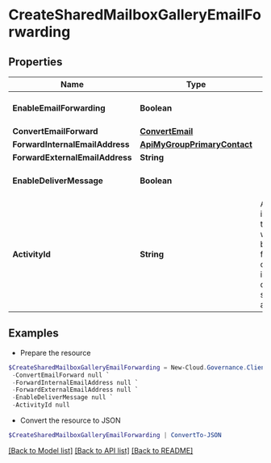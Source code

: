 # CreateSharedMailboxGalleryEmailForwarding
## Properties

Name | Type | Description | Notes
------------ | ------------- | ------------- | -------------
**EnableEmailForwarding** | **Boolean** |  | [optional] [default to $false]
**ConvertEmailForward** | [**ConvertEmail**](ConvertEmail.md) |  | [optional] 
**ForwardInternalEmailAddress** | [**ApiMyGroupPrimaryContact**](ApiMyGroupPrimaryContact.md) |  | [optional] 
**ForwardExternalEmailAddress** | **String** |  | [optional] 
**EnableDeliverMessage** | **Boolean** |  | [optional] [default to $false]
**ActivityId** | **String** | An unique identifier for the activity which can be used to find configuration in the dynamic service if it is assign by IT | [optional] 

## Examples

- Prepare the resource
```powershell
$CreateSharedMailboxGalleryEmailForwarding = New-Cloud.Governance.ClientCreateSharedMailboxGalleryEmailForwarding  -EnableEmailForwarding null `
 -ConvertEmailForward null `
 -ForwardInternalEmailAddress null `
 -ForwardExternalEmailAddress null `
 -EnableDeliverMessage null `
 -ActivityId null
```

- Convert the resource to JSON
```powershell
$CreateSharedMailboxGalleryEmailForwarding | ConvertTo-JSON
```

[[Back to Model list]](../README.md#documentation-for-models) [[Back to API list]](../README.md#documentation-for-api-endpoints) [[Back to README]](../README.md)

